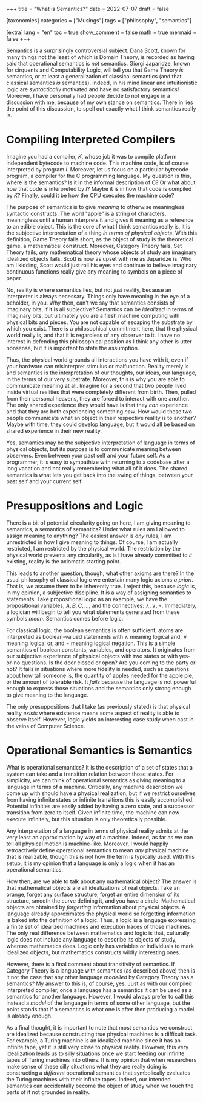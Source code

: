 +++
title = "What is Semantics?"
date = 2022-07-07
draft = false

[taxonomies]
categories = ["Musings"]
tags = ["philosophy", "semantics"]

[extra]
lang = "en"
toc = true
show_comment = false
math = true
mermaid = false
+++

Semantics is a surprisingly controversial subject.
Dana Scott, known for many things not the least of which is Domain Theory, is recorded as having said that operational semantics is _not_ semantics.
Giorgi Japaridze, known for cirquents and Computability Logic, will tell you that Game Theory _is_ semantics, or at least a generalization of classical semantics (and that classical semantics _is_ semantics).
Indeed, in his mind linear and intuitionistic logic are _syntactically_ motivated and have no satisfactory semantics!
Moreover, I have personally had people decide to not engage in a discussion with me, because of my own stance on semantics.
There in lies the point of this discussion, to spell out exactly what I think semantics really is.

<!-- more -->


# Compiling Interpreted Compilers

Imagine you had a compiler, $K$, whose job it was to compile platform independent bytecode to machine code.
This machine code, is of course interpreted by program $I$.
Moreover, let us focus on a particular bytecode program, a compiler for the C programming language.
My question is this, where is the semantics?
Is it in the informal description of C?
Or what about how that code is interpreted by $I$?
Maybe it is in how that code is compiled by $K$?
Finally, could it be how the CPU executes the machine code?

The purpose of semantics is to give _meaning_ to otherwise meaningless syntactic constructs.
The word "apple" is a string of characters, meaningless until a human interprets it and gives it meaning as a reference to an edible object.
This is the core of what I think semantics really is, it is the subjective interpretation of a thing _in terms of physical objects_.
With this definition, Game Theory falls short, as the object of study is the theoretical game, a mathematical construct.
Moreover, Category Theory fails, Set Theory fails, _any_ mathematical theory whose objects of study are imaginary idealized objects fails.
Scott is now as upset with me as Japaridze is.
Who am I kidding, Scott would just roll his eyes and continue to believe imaginary continuous functions really give any meaning to symbols on a piece of paper.

No, reality is where semantics lies, but not _just_ reality, because an interpreter is always necessary.
Things only have meaning in the eye of a beholder, in you.
Why then, can't we say that semantics consists of imaginary bits, if it is all subjective?
Semantics can be _idealized_ in terms of imaginary bits, but ultimately you are a flesh machine computing with physical bits and pieces.
You are not capable of escaping the substrate by which you exist.
There is a philosophical commitment here, that the physical world really is, and that it is regardless of any observer to it.
I have no interest in defending this philosophical position as I think any other is utter nonsense, but it is important to state the assumption.

Thus, the physical world grounds all interactions you have with it, even if your hardware can misinterpret stimulus or malfunction.
Reality merely is and semantics is the interpretation of our thoughts, our ideas, our language, in the terms of our very substrate.
Moreover, this is why you are able to communicate meaning at all.
Imagine for a second that two people lived inside virtual realities that were completely different from birth.
Then, pulled from their personal heavens, they are forced to interact with one another.
The only shared experience they would have is that they _can_ experience and that they are both experiencing something _new_.
How would these two people communicate what an object in their respective reality is to another?
Maybe with time, they could develop language, but it would all be based on shared experience in their new reality.

Yes, semantics may be the subjective interpretation of language in terms of physical objects, but its _purpose_ is to communicate meaning between observers.
Even between your past self and your future self.
As a programmer, it is easy to sympathize with returning to a codebase after a long vacation and not really remembering what all of it does.
The shared semantics is what lets you get back into the swing of things, between your past self and your current self.

# Presuppositions and Logic

There is a bit of potential circularity going on here, I am giving meaning to semantics, a semantics of semantics?
Under what rules am I allowed to assign meaning to anything?
The easiest answer is _any_ rules, I am unrestricted in how I give meaning to things.
Of course, I am actually restricted, I am restricted by the physical world.
The restriction by the physical world prevents any circularity, as is I have already committed to _it_ existing, reality is the axiomatic starting point.

This leads to another question, though, what other axioms are there?
In the usual philosophy of classical logic we entertain many logic axioms _a priori_.
That is, we assume them to be inherently true.
I reject this, because _logic_ is, in my opinion, a subjective discipline.
It is a way of assigning semantics to statements.
Take propositional logic as an example, we have the propositional variables, $A, B, C, \ldots$, and the connectives: $\wedge, \vee, \neg$.
Immediately, a logician will begin to tell you what statements generated from these symbols _mean_.
Semantics comes before logic.

For classical logic, the boolean semantics is often sufficient, atoms are interpreted as boolean-valued statements with $\wedge$ meaning logical and, $\vee$ meaning logical or, and $\neg$ meaning logical negation.
This is a simple semantics of boolean constants, variables, and operators.
It originates from our subjective experience of physical objects with two states or with yes-or-no questions.
Is the door closed or open?
Are you coming to the party or not?
It fails in situations where more fidelity is needed, such as questions about how tall someone is, the quantity of apples needed for the apple pie, or the amount of tolerable risk.
It _fails_ because the language is not powerful enough to express those situations and the semantics only strong enough to give meaning to the language.

The only presuppositions that I take (as previously stated) is that physical reality _exists_ where existence means some aspect of reality is able to observe itself.
However, logic yields an interesting case study when cast in the veins of Computer Science.

# Operational Semantics is Semantics

What is operational semantics?
It is the description of a set of states that a system can take and a transition relation between those states.
For simplicity, we can think of operational semantics as giving meaning to a language in terms of a machine.
Critically, any machine description we come up with should have a physical realization, but if we restrict ourselves from having infinite states or infinite transitions this is easily accomplished.
Potential infinities are easily added by having a zero state, and a successor transition from zero to itself.
Given infinite time, the machine can now execute infinitely, but this situation is only theoretically possible.

Any interpretation of a language in terms of physical reality admits at the very least an approximation by way of a machine.
Indeed, as far as we can tell all physical motion is machine-like.
Moreover, I would happily retroactively define operational semantics to mean _any_ physical machine that is realizable, though this is not how the term is typically used.
With this setup, it is my opinion that a language is only a logic when it has an operational semantics.

How then, are we able to talk about any mathematical object?
The answer is that mathematical objects are all idealizations of real objects.
Take an orange, forget any surface structure, forget an entire dimension of its structure, smooth the curve defining it, and you have a circle.
Mathematical objects are obtained by _forgetting_ information about physical objects.
A language already approximates the physical world so forgetting information is baked into the definition of a logic.
Thus, a logic is a language expressing a finite set of idealized machines and execution traces of those machines.
The only real difference between mathematics and logic is that, culturally, logic does not include any language to describe its objects of study, whereas mathematics does.
Logic only has variables or individuals to mark idealized objects, but mathematics constructs wildly interesting ones.

However, there is a final comment about transitivity of semantics.
If Category Theory is a language with semantics (as described above) then is it not the case that any other language _modelled_ by Category Theory has a semantics?
My answer to this is, of course, yes.
Just as with our compiled interpreted compiler, once a language has a semantics it can be used as a semantics for another language.
However, I would always prefer to call this instead a _model_ of the language in terms of some other language, but the point stands that if a semantics is what one is after then producing a model is already enough.

As a final thought, it is important to note that most semantics we construct are idealized because constructing true physical machines is a difficult task.
For example, a Turing machine is an idealized machine since it has an infinite tape, yet it is still very close to physical reality.
However, this very idealization leads us to silly situations once we start feeding our infinite tapes of Turing machines into others.
It is my opinion that when researchers make sense of these silly situations what they are really doing is constructing a _different_ operational semantics that symbolically evaluates the Turing machines with their infinite tapes.
Indeed, our intended semantics can accidentally become the object of study when we touch the parts of it not grounded in reality.
